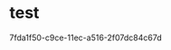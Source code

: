 # test



































































































7fda1f50-c9ce-11ec-a516-2f07dc84c67d